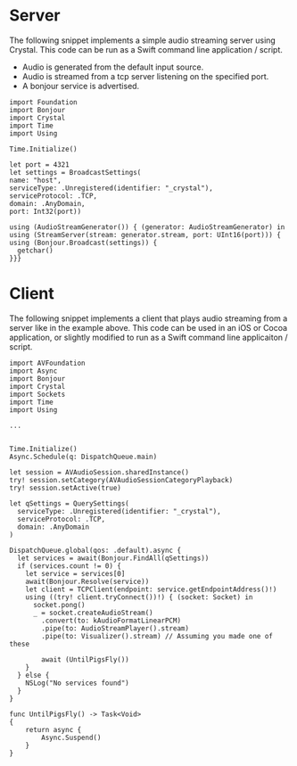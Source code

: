 # Server

The following snippet implements a simple audio streaming server using Crystal. This code can be run as a Swift command line application / script.

- Audio is generated from the default input source.
- Audio is streamed from a tcp server listening on the specified port.
- A bonjour service is advertised.

```
import Foundation
import Bonjour
import Crystal
import Time
import Using

Time.Initialize()

let port = 4321
let settings = BroadcastSettings(
name: "host",
serviceType: .Unregistered(identifier: "_crystal"),
serviceProtocol: .TCP,
domain: .AnyDomain,
port: Int32(port))

using (AudioStreamGenerator()) { (generator: AudioStreamGenerator) in
using (StreamServer(stream: generator.stream, port: UInt16(port))) {
using (Bonjour.Broadcast(settings)) {
  getchar()
}}}

```

# Client

The following snippet implements a client that plays audio streaming from a server like in the example above. This code can be used in an iOS or Cocoa application, or slightly modified to run as a Swift command line applicaiton / script.

```
import AVFoundation
import Async
import Bonjour
import Crystal
import Sockets
import Time
import Using

...


Time.Initialize()
Async.Schedule(q: DispatchQueue.main)

let session = AVAudioSession.sharedInstance()
try! session.setCategory(AVAudioSessionCategoryPlayback)
try! session.setActive(true)

let qSettings = QuerySettings(
  serviceType: .Unregistered(identifier: "_crystal"),
  serviceProtocol: .TCP,
  domain: .AnyDomain
)

DispatchQueue.global(qos: .default).async {
  let services = await(Bonjour.FindAll(qSettings))
  if (services.count != 0) {
    let service = services[0]
    await(Bonjour.Resolve(service))
    let client = TCPClient(endpoint: service.getEndpointAddress()!)
    using ((try! client.tryConnect())!) { (socket: Socket) in
      socket.pong()
      _ = socket.createAudioStream()
        .convert(to: kAudioFormatLinearPCM)
        .pipe(to: AudioStreamPlayer().stream)
        .pipe(to: Visualizer().stream) // Assuming you made one of these

        await (UntilPigsFly())
    }
  } else {
    NSLog("No services found")
  }
}

func UntilPigsFly() -> Task<Void>
{
	return async {
		Async.Suspend()
	}
}
```
